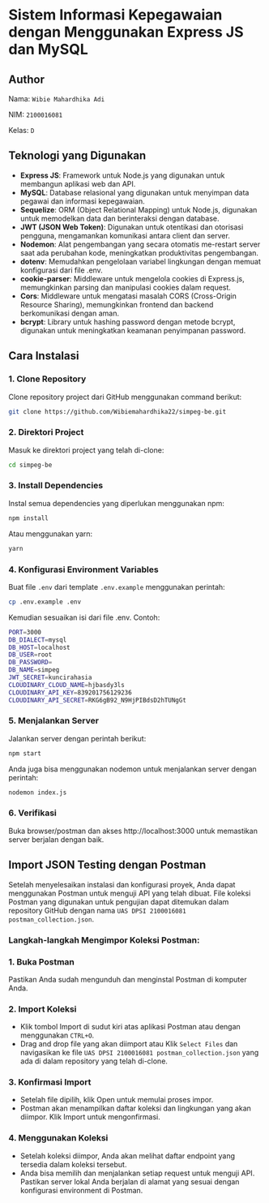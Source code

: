 # Sistem Informasi Kepegawaian dengan Menggunakan Express JS dan MySQL

## Author

Nama:
`Wibie Mahardhika Adi`

NIM:
`2100016081`

Kelas:
`D`

## Teknologi yang Digunakan

- **Express JS**: Framework untuk Node.js yang digunakan untuk membangun aplikasi web dan API.
- **MySQL**: Database relasional yang digunakan untuk menyimpan data pegawai dan informasi kepegawaian.
- **Sequelize**: ORM (Object Relational Mapping) untuk Node.js, digunakan untuk memodelkan data dan berinteraksi dengan database.
- **JWT (JSON Web Token)**: Digunakan untuk otentikasi dan otorisasi pengguna, mengamankan komunikasi antara client dan server.
- **Nodemon**: Alat pengembangan yang secara otomatis me-restart server saat ada perubahan kode, meningkatkan produktivitas pengembangan.
- **dotenv**: Memudahkan pengelolaan variabel lingkungan dengan memuat konfigurasi dari file .env.
- **cookie-parser**: Middleware untuk mengelola cookies di Express.js, memungkinkan parsing dan manipulasi cookies dalam request.
- **Cors**: Middleware untuk mengatasi masalah CORS (Cross-Origin Resource Sharing), memungkinkan frontend dan backend berkomunikasi dengan aman.
- **bcrypt**: Library untuk hashing password dengan metode bcrypt, digunakan untuk meningkatkan keamanan penyimpanan password.

## Cara Instalasi

### 1. Clone Repository
Clone repository project dari GitHub menggunakan command berikut:
```bash
git clone https://github.com/Wibiemahardhika22/simpeg-be.git
```

### 2. Direktori Project
Masuk ke direktori project yang telah di-clone:
```bash
cd simpeg-be
```

### 3. Install Dependencies
Instal semua dependencies yang diperlukan menggunakan npm:
```bash
npm install
```

Atau menggunakan yarn:
```bash
yarn
```

### 4. Konfigurasi Environment Variables
Buat file `.env` dari template `.env.example` menggunakan perintah:
```bash
cp .env.example .env
```

Kemudian sesuaikan isi dari file .env. Contoh:
```bash
PORT=3000
DB_DIALECT=mysql
DB_HOST=localhost
DB_USER=root
DB_PASSWORD=
DB_NAME=simpeg
JWT_SECRET=kuncirahasia
CLOUDINARY_CLOUD_NAME=hjbasdy3ls
CLOUDINARY_API_KEY=839201756129236
CLOUDINARY_API_SECRET=RKG6gB92_N9HjPIBdsD2hTUNgGt
```

### 5. Menjalankan Server
Jalankan server dengan perintah berikut:
```bash
npm start
```

Anda juga bisa menggunakan nodemon untuk menjalankan server dengan perintah:
```bash
nodemon index.js 
```

### 6. Verifikasi
Buka browser/postman dan akses http://localhost:3000 untuk memastikan server berjalan dengan baik.

## Import JSON Testing dengan Postman

Setelah menyelesaikan instalasi dan konfigurasi proyek, Anda dapat menggunakan Postman untuk menguji API yang telah dibuat. File koleksi Postman yang digunakan untuk pengujian dapat ditemukan dalam repository GitHub dengan nama `UAS DPSI 2100016081 postman_collection.json`.

### Langkah-langkah Mengimpor Koleksi Postman:

### 1. Buka Postman
Pastikan Anda sudah mengunduh dan menginstal Postman di komputer Anda.

### 2. Import Koleksi
- Klik tombol Import di sudut kiri atas aplikasi Postman atau dengan menggunakan `CTRL+O`.
- Drag and drop file yang akan diimport atau Klik `Select Files` dan navigasikan ke file `UAS DPSI 2100016081 postman_collection.json` yang ada di dalam repository yang telah di-clone.

### 3. Konfirmasi Import
- Setelah file dipilih, klik Open untuk memulai proses impor.
- Postman akan menampilkan daftar koleksi dan lingkungan yang akan diimpor. Klik Import untuk mengonfirmasi.

### 4. Menggunakan Koleksi
- Setelah koleksi diimpor, Anda akan melihat daftar endpoint yang tersedia dalam koleksi tersebut.
- Anda bisa memilih dan menjalankan setiap request untuk menguji API. Pastikan server lokal Anda berjalan di alamat yang sesuai dengan konfigurasi environment di Postman.